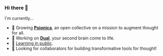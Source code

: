 ### Hi there 👋

I'm currently...

- 🌱 Growing [**Psionica**](https://psionica.org/), an open collective on a mission to augment thought for all.
- :busts_in_silhouette: Working on [**Dual**](https://github.com/Psionica/Dual), your second brain come to life.
- 📓 [Learning in public](https://paulbricman.com/secondbrain/).
- 👯 Looking for collaborators for building transformative tools for thought!
